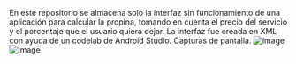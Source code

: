 En este repositorio se almacena solo la interfaz sin funcionamiento de una aplicación para calcular la propina, tomando en cuenta el precio del servicio y el porcentaje que el usuario quiera dejar.
La interfaz fue creada en XML con ayuda de un codelab de Android Studio.
Capturas de pantalla.
![image](https://github.com/user-attachments/assets/e0cd9798-6212-4dc1-9332-f7bc1146c895)
![image](https://github.com/user-attachments/assets/9d53fe5b-82b8-479e-aa71-00e8003c8e38)
